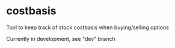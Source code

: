 # costbasis
Tool to keep track of stock costbasis when buying/selling options

Currently in development, see "dev" branch
